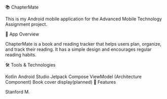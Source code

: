 📚 ChapterMate

This is my Android mobile application for the Advanced Mobile Technology Assignment project.

📖 App Overview

ChapterMate is a book and reading tracker that helps users plan, organize, and track their reading.
It has a simple design and encourages regular reading habits.

🛠️ Tools & Technologies

Kotlin
Android Studio
Jetpack Compose
ViewModel (Architecture Component)
Book cover display(planned)
🚀 Features


Stanford M.
